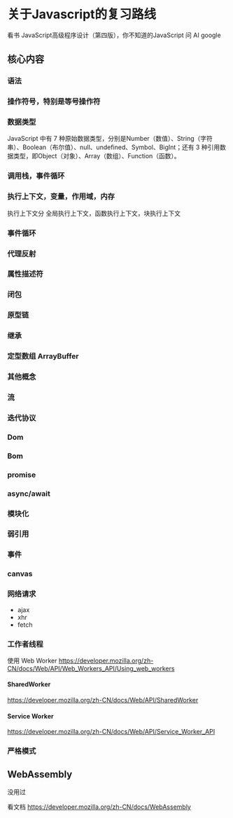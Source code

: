 # 关于Javascript的复习路线

看书 JavaScript高级程序设计（第四版），你不知道的JavaScript
问 AI
google

## 核心内容

### 语法

### 操作符号，特别是等号操作符

### 数据类型

JavaScript 中有 7 种原始数据类型，分别是Number（数值）、String（字符串）、Boolean（布尔值）、null、undefined、Symbol、BigInt；还有 3 种引用数据类型，即Object（对象）、Array（数组）、Function（函数）。

### 调用栈，事件循环

### 执行上下文，变量，作用域，内存

执行上下文分 全局执行上下文，函数执行上下文，块执行上下文

### 事件循环

### 代理反射

### 属性描述符

### 闭包

### 原型链

### 继承

### 定型数组 ArrayBuffer

### 其他概念

### 流

### 迭代协议

### Dom

### Bom

### promise

### async/await

### 模块化

### 弱引用

### 事件

### canvas

### 网络请求

- ajax
- xhr
- fetch

### 工作者线程

使用 Web Worker https://developer.mozilla.org/zh-CN/docs/Web/API/Web_Workers_API/Using_web_workers

#### SharedWorker

https://developer.mozilla.org/zh-CN/docs/Web/API/SharedWorker

#### Service Worker

https://developer.mozilla.org/zh-CN/docs/Web/API/Service_Worker_API

### 严格模式

## WebAssembly

没用过

看文档 https://developer.mozilla.org/zh-CN/docs/WebAssembly
